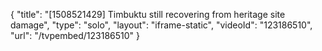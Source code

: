 {
    "title": "[1508521429] Timbuktu still recovering from heritage site damage",
    "type": "solo",
    "layout": "iframe-static",
    "videoId": "123186510",
    "url": "\/tvpembed\/123186510"
}